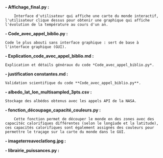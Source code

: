 **- Affichage_final.py :**
        
        Interface d'utilisateur qui affiche une carte du monde interactif, l'utilisateur clique dessus pour obtenir une graphique qui affiche l'évolution de la température au cours d'un an. 

**- Code_avec_appel_biblio.py :** 

    Code le plus abouti sans interface graphique : sert de base à l'interface graphique (GUI).

**- Explication_code_avec_appel_biblio.md :** 

    Explication et détails généraux du code *Code_avec_appel_biblio.py*.

**- justification constantes.md :** 
  
    Validation scientifique du code **Code_avec_appel_biblio.py**.

**- albedo_lat_lon_multisampled_3pts.csv :** 
  
    Stockage des albédos obtenus avec les appels API de la NASA.

**- fonction_découpage_capacité_couleurs.py :**

        Cette fonction permet de découper le monde en des zones avec des capacitéc calorifiques différentes (selon le longiude et la latitude), ces capacités calorifiques sont également assignés des couleurs pour permettre le traçage sur la carte du monde dans le GUI.

**- imageterreaveclatlong.jpg :**

**- librairie_puissances.py :**
